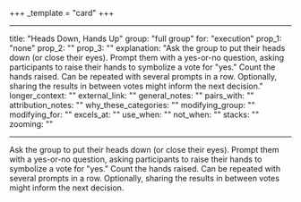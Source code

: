 +++
_template = "card"
+++

---
title: "Heads Down, Hands Up"
group: "full group"
for: "execution"
prop_1: "none"
prop_2: ""
prop_3: ""
explanation: "Ask the group to put their heads down (or close their eyes). Prompt them with a yes-or-no question, asking participants to raise their hands to symbolize a vote for \"yes.\" Count the hands raised. Can be repeated with several prompts in a row. Optionally, sharing the results in between votes might inform the next decision."
longer_context: ""
external_link: ""
general_notes: ""
pairs_with: ""
attribution_notes: ""
why_these_categories: ""
modifying_group: ""
modifying_for: ""
excels_at: ""
use_when: ""
not_when: ""
stacks: ""
zooming: ""

---

Ask the group to put their heads down (or close their eyes). Prompt them with a yes-or-no question, asking participants to raise their hands to symbolize a vote for "yes." Count the hands raised. Can be repeated with several prompts in a row. Optionally, sharing the results in between votes might inform the next decision.
